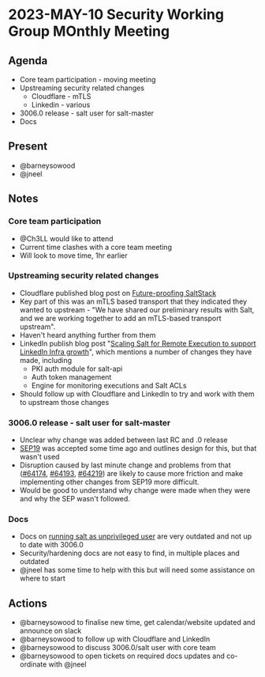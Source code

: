 # 2023-MAY-10 Security Working Group MOnthly Meeting

## Agenda

* Core team participation - moving meeting
* Upstreaming security related changes
  * Cloudflare - mTLS
  * Linkedin - various
* 3006.0 release - salt user for salt-master
* Docs

## Present

* @barneysowood
* @jneel

## Notes

### Core team participation

* @Ch3LL would like to attend
* Current time clashes with a core team meeting
* Will look to move time, 1hr earlier

### Upstreaming security related changes

* Cloudflare published blog post on [Future-proofing SaltStack](https://blog.cloudflare.com/future-proofing-saltstack/)
* Key part of this was an mTLS based transport that they indicated they wanted to upstream - "We have shared our preliminary results with Salt, and we are working together to add an mTLS-based transport upstream".
* Haven't heard anything further from them
* LinkedIn publish blog post "[Scaling Salt for Remote Execution to support LinkedIn Infra growth](https://engineering.linkedin.com/blog/2023/scaling-salt-for-remote-execution-to-support-linkedin-infra-grow)", which mentions a number of changes they have made, including
  * PKI auth module for salt-api
  * Auth token management
  * Engine for monitoring executions and Salt ACLs
* Should follow up with Cloudflare and LinkedIn to try and work with them to upstream those changes

### 3006.0 release - salt user for salt-master

* Unclear why change was added between last RC and .0 release
* [SEP19](https://github.com/saltstack/salt-enhancement-proposals/blob/master/accepted/0019-master-non-root.md) was accepted some time ago and outlines design for this, but that wasn't used
* Disruption caused by last minute change and problems from that ([#64174](https://github.com/saltstack/salt/pull/64174), [#64193](https://github.com/saltstack/salt/issues/64193), [#64219](https://github.com/saltstack/salt/issues/64219)) are likely to cause more friction and make implementing other changes from SEP19 more difficult.
* Would be good to understand why change were made when they were and why the SEP wasn't followed.

### Docs

* Docs on [running salt as unprivileged user](https://docs.saltproject.io/en/latest/ref/configuration/nonroot.html) are very outdated and not up to date with 3006.0
* Security/hardening docs are not easy to find, in multiple places and outdated
* @jneel has some time to help with this but will need some assistance on where to start


## Actions

* @barneysowood to finalise new time, get calendar/website updated and announce on slack
* @barneysowood to follow up with Cloudflare and LinkedIn
* @barneysowood to discuss 3006.0/salt user with core team
* @barneysowood to open tickets on required docs updates and co-ordinate with @jneel

